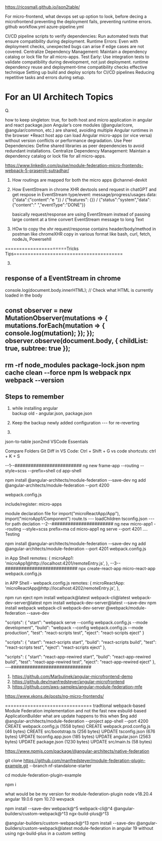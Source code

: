 https://ricosmall.github.io/json2table/

For  micro-frontend, what devops set up option to look, before decing a microfrontend
preventing the deployment fails, preventing runtime errors.
github 
workflow.yml
azure-pipeline.yml

CI/CD pipeline scripts to verify dependencies:
Run automated tests that ensure compatibility during deployment.
Runtime Errors: Even with deployment checks, unexpected bugs can arise if edge cases are not covered.
Centralize Dependency Management: Maintain a dependency catalog or lock file for all micro-apps.
Test Early: Use integration tests to validate compatibility during development, not just deployment.
runtime dependency reuse and deployment-time compatibility checks effective technique
Setting up build and deploy scripts for CI/CD pipelines
Reducing repetitive tasks and errors during setup.

For an UI Architech Topics
========================================================

Q.

how to keep singleton: true, for both host and micro application in angular and react package.json
 Angular’s core modules (@angular/core, @angular/common, etc.) are shared, avoiding multiple Angular runtimes in the browser
 *React host app can load Angular micro-apps (or vice versa) without version conflicts or performance degradation.
 Use Peer Dependencies: Define shared libraries as peer dependencies to avoid redundant installations.
 Centralize Dependency Management: Maintain a dependency catalog or lock file for all micro-apps.
 
 
 
 https://www.linkedin.com/pulse/module-federation-micro-frontends-webpack-5-prasenjit-sutradhar/
 
 1. How routings are mapped for both the micro apps @channel-devkit
 2. How EventStream in chrome XHR devtools send request in chatGPT and get respose in EventStream
     type/event: message/progress/usages
     data: {"data":{"content":"e "}} / {"features": {}} / {"status":"system","data":{"content":" ","eventType":"DONE"}}
	 
	 basically request/response are using EventStream instead of passing large content at a time
	 convert EventStream message to long Text
	 
 3. HOw to copy the xhr request/response contains header/body/method in postman like chromeXHR copy in various format like bash, curl, fetch, nodeJs, Powersehll
 
 ======================Tricks Tips=======================================
 
 3. 
 response of a EventStream in chrome
 -------------------
 console.log(document.body.innerHTML);  // Check what HTML is currently loaded in the body

const observer = new MutationObserver(mutations => {
  mutations.forEach(mutation => {
	console.log(mutation);
  });
});
observer.observe(document.body, { childList: true, subtree: true });
--------------------
rm -rf node_modules package-lock.json
npm cache clean --force
npm ls webpack
npx webpack --version
-------------------------------
## Steps to remember
1. while installing angular  
     backup old - angular.json, package.json
2. Keep the backup newly added configuration --- for re-reverting

3. 

json-to-table
json2md
VSCode Essentials


Compare Folders
Git Diff in VS Code: Ctrl + Shift + G
vs code shortcuts: ctrl + K + S


--1--#########################
ng new frame-app --routing --style=scss --prefix=shell
cd app-shell

npm install @angular-architects/module-federation --save-dev
ng add @angular-architects/module-federation --port 4200

webpack.config.js

include/register: micro-apps

module declaration file for import("microReactApp/App"), import("microApp1/Component")
route.ts --- loadChildren
tsconfig.json --- for path declation
--2--#######################
ng new micro-app1 --routing --style=scss prefix=ma
cd micro-app1
ng serve --port 4201  .... Testing

npm install @angular-architects/module-federation --save-dev
ng add @angular-architects/module-federation --port 4201
webpack.config.js

in App Shell
remotes: {
  microApp1: 'microApp1@http://localhost:4201/remoteEntry.js',
},
--3--###########################
npx create-react-app micro-react-app
webpack.config.js

in APP Shell - webpack.config.js
remotes: {
  microReactApp: 'microReactApp@http://localhost:4202/remoteEntry.js',
},

npm run eject
npm install webpack@latest webpack-cli@latest webpack-dev-server@latest
npm install webpack-dev-server@latest --save-dev
npm install webpack webpack-cli webpack-dev-server @webpack/module-federation --save-dev


"scripts": {
  "start": "webpack serve --config webpack.config.js --mode development",
  "build": "webpack --config webpack.config.js --mode production",
  "test": "react-scripts test",
  "eject": "react-scripts eject"
}

"scripts": {
    "start": "react-scripts start",
    "build": "react-scripts build",
    "test": "react-scripts test",
    "eject": "react-scripts eject"
  },
  
  "scripts": {
    "start": "react-app-rewired start",
    "build": "react-app-rewired build",
    "test": "react-app-rewired test",
    "eject": "react-app-rewired eject"
  },
---##############################

 
 
 
 
 
 
 
 
 
 
 
 
 
 
 
 
 
 
 1. https://github.com/Marbulinek/angular-microfrontend-demo
 2. https://github.dev/manfredsteyer/angular-microfrontend
 3. https://github.com/aws-samples/angular-module-federation-mfe
 
 
 https://www.xkons.de/posts/ng-micro-frontends/
 
 
 ===============================
 tradtional webpack-based Module Federation implementation and not the fast new esbuild-based ApplicationBuilder
 what are update happens to this when $ng add @angular-architects/module-federation --project app-shell --port 4200
 CREATE webpack.config.js (1558 bytes)
CREATE webpack.prod.config.js (46 bytes)
CREATE src/bootstrap.ts (256 bytes)
UPDATE tsconfig.json (676 bytes)
UPDATE tsconfig.app.json (185 bytes)
UPDATE angular.json (2563 bytes)
UPDATE package.json (1230 bytes)
UPDATE src/main.ts (58 bytes)

https://www.npmjs.com/package/@angular-architects/native-federation


git clone https://github.com/manfredsteyer/module-federation-plugin-example.git --branch nf-standalone-starter

cd module-federation-plugin-example

npm i


what would be be my version for module-federation-plugin
node v18.20.4
angular 19.0.6
npm 10.7.0
wevpack



npm install --save-dev webpack@^5 webpack-cli@^4 @angular-builders/custom-webpack@^13 ngx-build-plus@^13


@angular-builders/custom-webpack@^13
npm install --save-dev @angular-builders/custom-webpack@latest
module-federation in angular 19 without using ngx-build-plus in a custom setting